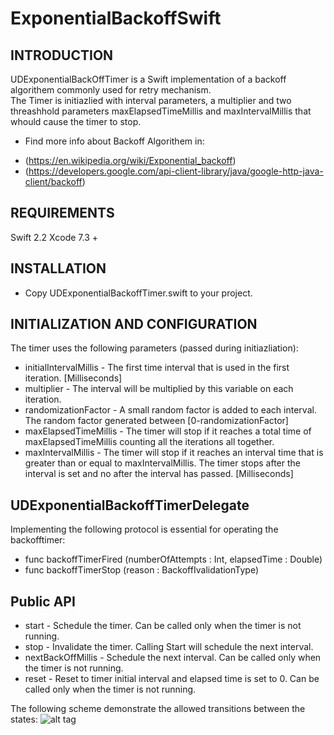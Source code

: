 # ExponentialBackoffSwift

INTRODUCTION
------------
UDExponentialBackOffTimer is a Swift implementation of a backoff algorithem commonly used for retry mechanism.  
The Timer is initiazlied with interval parameters, a multiplier and two threashhold parameters maxElapsedTimeMillis and maxIntervalMillis that whould cause the timer to stop. 
* Find more info about Backoff Algorithem in: 
- (https://en.wikipedia.org/wiki/Exponential_backoff)
- (https://developers.google.com/api-client-library/java/google-http-java-client/backoff)

REQUIREMENTS
------------
Swift 2.2
Xcode 7.3 + 

INSTALLATION
------------
 * Copy UDExponentialBackoffTimer.swift to your project. 

INITIALIZATION AND CONFIGURATION
------------
The timer uses the following parameters (passed during initiazliation): 
 * initialIntervalMillis - The first time interval that is used in the first iteration. [Milliseconds]
 * multiplier - The interval will be multiplied by this variable on each iteration. 
 * randomizationFactor - A small random factor is added to each interval. The random factor generated between [0-randomizationFactor]
 * maxElapsedTimeMillis - The timer will stop if it reaches a total time of maxElapsedTimeMillis counting all the iterations all together. 
 * maxIntervalMillis - The timer will stop if it reaches an interval time that is greater than or equal to maxIntervalMillis. The timer stops after the interval is set and no after the interval has passed. [Milliseconds]

UDExponentialBackoffTimerDelegate
------------
Implementing the following protocol is essential for operating the backofftimer: 
* func backoffTimerFired (numberOfAttempts : Int, elapsedTime : Double)
* func backoffTimerStop (reason : BackoffIvalidationType)

Public API
------------
* start - Schedule the timer. Can be called only when the timer is not running. 
* stop - Invalidate the timer. Calling Start will schedule the next interval. 
* nextBackOffMillis - Schedule the next interval. Can be called only when the timer is not running. 
* reset - Reset to timer initial interval and elapsed time is set to 0. Can be called only when the timer is not running. 

The following scheme demonstrate the allowed transitions between the states: 
![alt tag](http://www.gliffy.com/go/publish/image/10486535/L.png)


